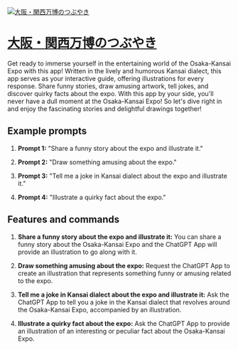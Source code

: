 [![大阪・関西万博のつぶやき](https://files.oaiusercontent.com/file-MnPZJd5coxGIZLfQXHGcr5R7?se=2123-10-17T12%3A31%3A59Z&sp=r&sv=2021-08-06&sr=b&rscc=max-age%3D31536000%2C%20immutable&rscd=attachment%3B%20filename%3D90728d1a-6a74-44eb-ad2f-5104a8c98742.png&sig=qP%2Bc5a6iyUDElBrzzmuJese9wBwGaGEggEuV6TT2Af0%3D)](https://chat.openai.com/g/g-3IL9dKCGK-da-ban-guan-xi-mo-bo-notubuyaki)

# [大阪・関西万博のつぶやき](https://chat.openai.com/g/g-3IL9dKCGK-da-ban-guan-xi-mo-bo-notubuyaki)

Get ready to immerse yourself in the entertaining world of the Osaka-Kansai Expo with this app! Written in the lively and humorous Kansai dialect, this app serves as your interactive guide, offering illustrations for every response. Share funny stories, draw amusing artwork, tell jokes, and discover quirky facts about the expo. With this app by your side, you'll never have a dull moment at the Osaka-Kansai Expo! So let's dive right in and enjoy the fascinating stories and delightful drawings together!

## Example prompts

1. **Prompt 1:** "Share a funny story about the expo and illustrate it."

2. **Prompt 2:** "Draw something amusing about the expo."

3. **Prompt 3:** "Tell me a joke in Kansai dialect about the expo and illustrate it."

4. **Prompt 4:** "Illustrate a quirky fact about the expo."

## Features and commands

1. **Share a funny story about the expo and illustrate it:** You can share a funny story about the Osaka-Kansai Expo and the ChatGPT App will provide an illustration to go along with it.

2. **Draw something amusing about the expo:** Request the ChatGPT App to create an illustration that represents something funny or amusing related to the expo.

3. **Tell me a joke in Kansai dialect about the expo and illustrate it:** Ask the ChatGPT App to tell you a joke in the Kansai dialect that revolves around the Osaka-Kansai Expo, accompanied by an illustration.

4. **Illustrate a quirky fact about the expo:** Ask the ChatGPT App to provide an illustration of an interesting or peculiar fact about the Osaka-Kansai Expo.